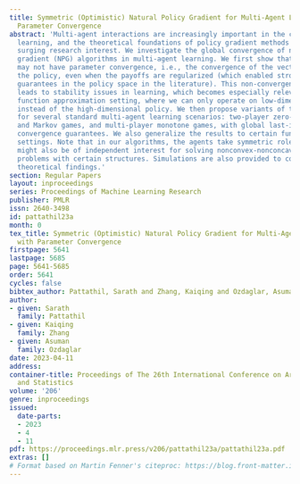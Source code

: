 ```yaml
---
title: Symmetric (Optimistic) Natural Policy Gradient for Multi-Agent Learning with
  Parameter Convergence
abstract: 'Multi-agent interactions are increasingly important in the context of reinforcement
  learning, and the theoretical foundations of policy gradient methods have attracted
  surging research interest. We investigate the global convergence of natural policy
  gradient (NPG) algorithms in multi-agent learning. We first show that vanilla NPG
  may not have parameter convergence, i.e., the convergence of the vector that parameterizes
  the policy, even when the payoffs are regularized (which enabled strong convergence
  guarantees in the policy space in the literature). This non-convergence of parameters
  leads to stability issues in learning, which becomes especially relevant in the
  function approximation setting, where we can only operate on low-dimensional parameters,
  instead of the high-dimensional policy. We then propose variants of the NPG algorithm,
  for several standard multi-agent learning scenarios: two-player zero-sum matrix
  and Markov games, and multi-player monotone games, with global last-iterate parameter
  convergence guarantees. We also generalize the results to certain function approximation
  settings. Note that in our algorithms, the agents take symmetric roles. Our results
  might also be of independent interest for solving nonconvex-nonconcave minimax optimization
  problems with certain structures. Simulations are also provided to corroborate our
  theoretical findings.'
section: Regular Papers
layout: inproceedings
series: Proceedings of Machine Learning Research
publisher: PMLR
issn: 2640-3498
id: pattathil23a
month: 0
tex_title: Symmetric (Optimistic) Natural Policy Gradient for Multi-Agent Learning
  with Parameter Convergence
firstpage: 5641
lastpage: 5685
page: 5641-5685
order: 5641
cycles: false
bibtex_author: Pattathil, Sarath and Zhang, Kaiqing and Ozdaglar, Asuman
author:
- given: Sarath
  family: Pattathil
- given: Kaiqing
  family: Zhang
- given: Asuman
  family: Ozdaglar
date: 2023-04-11
address:
container-title: Proceedings of The 26th International Conference on Artificial Intelligence
  and Statistics
volume: '206'
genre: inproceedings
issued:
  date-parts:
  - 2023
  - 4
  - 11
pdf: https://proceedings.mlr.press/v206/pattathil23a/pattathil23a.pdf
extras: []
# Format based on Martin Fenner's citeproc: https://blog.front-matter.io/posts/citeproc-yaml-for-bibliographies/
---
```

